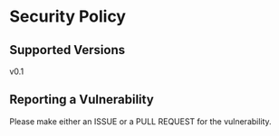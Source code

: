 # Security Policy

## Supported Versions

v0.1

## Reporting a Vulnerability

Please make either an ISSUE or a PULL REQUEST for the vulnerability. 
